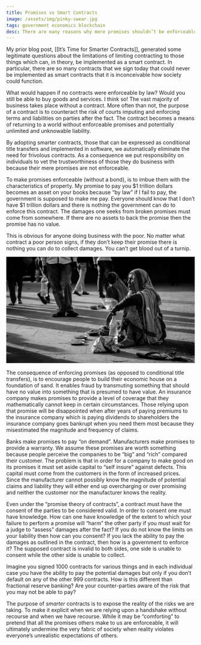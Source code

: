 ```yaml
---
title: Promises vs Smart Contracts
image: /assets/img/pinky-swear.jpg
tags: government economics blockchain 
desc: There are many reasons why mere promises shouldn’t be enforceable. A defense of the title transfer theory of contract.
---
```


My prior blog post, [[It’s Time for Smarter Contracts]], generated some legitimate questions about the limitations of limiting contracting to those things which can, in theory, be implemented as a smart contract. In particular, there are so many contracts that we sign today that could never be implemented as smart contracts that it is inconceivable how society could function.

What would happen if no contracts were enforceable by law? Would you still be able to buy goods and services. I think so! The vast majority of business takes place without a contract. More often than not, the purpose of a contract is to counteract the risk of courts imputing and enforcing terms and liabilities on parties after the fact. The contract becomes a means of returning to a world without enforceable promises and potentially unlimited and unknowable liability.

  

By adopting smarter contracts, those that can be expressed as conditional title transfers and implemented in software, we automatically eliminate the need for frivolous contracts. As a consequence we put responsibility on individuals to vet the trustworthiness of those they do business with because their mere promises are not enforceable.

  

To make promises enforceable (without a bond), is to imbue them with the characteristics of property. My promise to pay you $1 trillion dollars becomes an asset on your books because “by law” if I fail to pay, the government is supposed to make me pay. Everyone should know that I don’t have $1 trillion dollars and there is nothing the government can do to enforce this contract. The damages one seeks from broken promises must come from somewhere. If there are no assets to back the promise then the promise has no value.

  

This is obvious for anyone doing business with the poor. No matter what contract a poor person signs, if they don’t keep their promise there is nothing you can do to collect damages. You can’t get blood out of a turnip.

<center><img src="/assets/img/begger.jpg"/></center>

  

The consequence of enforcing promises (as opposed to conditional title transfers), is to encourage people to build their economic house on a foundation of sand. It enables fraud by transmuting something that should have no value into something that is presumed to have value. An insurance company makes promises to provide a level of coverage that they mathematically cannot keep in certain circumstances. Those relying upon that promise will be disappointed when after years of paying premiums to the insurance company which is paying dividends to shareholders the insurance company goes bankrupt when you need them most because they misestimated the magnitude and frequency of claims.

  

Banks make promises to pay “on demand”. Manufacturers make promises to provide a warranty. We assume these promises are worth something because people perceive the companies to be “big” and “rich” compared their customer. The problem is that in order for a company to make good on its promises it must set aside capital to “self insure” against defects. This capital must come from the customers in the form of increased prices. Since the manufacturer cannot possibly know the magnitude of potential claims and liability they will either end up overcharging or over promising and neither the customer nor the manufacturer knows the reality.

  

Even under the “promise theory of contracts”, a contract must have the consent of the parties to be considered valid. In order to consent one must have knowledge. How can one have knowledge of the extent to which your failure to perform a promise will “harm” the other party if you must wait for a judge to “assess” damages after the fact? If you do not know the limits on your liability then how can you consent? If you lack the ability to pay the damages as outlined in the contract, then how is a government to enforce it? The supposed contract is invalid to both sides, one side is unable to consent while the other side is unable to collect.

  

Imagine you signed 1000 contracts for various things and in each individual case you have the ability to pay the potential damages but only if you don’t default on any of the other 999 contracts. How is this different than fractional reserve banking? Are your counter-parties aware of the risk that you may not be able to pay?

  

The purpose of _smarter_ contracts is to expose the reality of the risks we are taking. To make it explicit when we are relying upon a handshake without recourse and when we have recourse. While it may be “comforting” to pretend that all the promises others make to us are enforceable, it will ultimately undermine the very fabric of society when reality violates everyone’s unrealistic expectations of others.
